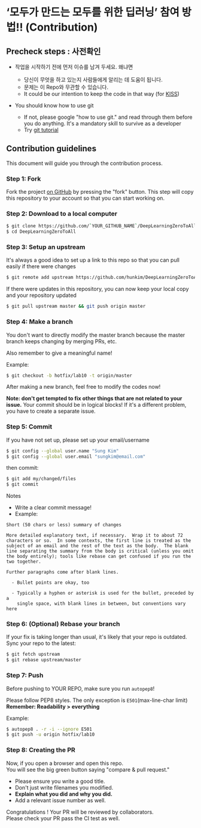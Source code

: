 # ‘모두가 만드는 모두를 위한 딥러닝’ 참여 방법!! (Contribution)

## Precheck steps : 사전확인

* 작업을 시작하기 전에 먼저 이슈를 남겨 두세요. 왜냐면

  * 당신이 무엇을 하고 있는지 사람들에게 알리는 데 도움이 됩니다.
  * 문제는 이 Repo와 무관할 수 있습니다.
  * It could be our intention to keep the code in that way (for [KISS](https://en.wikipedia.org/wiki/KISS_principle))
* You should know how to use git
  * If not, please google "how to use git." and read through them before you do anything. It's a mandatory skill to survive as a developer
  * Try [git tutorial](https://try.github.io/levels/1/challenges/1)

## Contribution guidelines

This document will guide you through the contribution process.

### Step 1: Fork

Fork the project [on GitHub](https://github.com/hunkim/DeepLearningZeroToAll.git) by pressing the "fork" button.
This step will copy this repository to your account so that you can start working on.

### Step 2: Download to a local computer


```bash
$ git clone https://github.com/`YOUR_GITHUB_NAME`/DeepLearningZeroToAll.git
$ cd DeepLearningZeroToAll
```
### Step 3: Setup an upstream

It's always a good idea to set up a link to this repo so that you can pull easily if there were changes

```bash
$ git remote add upstream https://github.com/hunkim/DeepLearningZeroToAll.git
```

If there were updates in this repository, you can now keep your local copy and your repository updated

```bash
$ git pull upstream master && git push origin master
```

### Step 4: Make a branch

You don't want to directly modify the master branch because the master branch keeps changing by merging PRs, etc.

Also remember to give a meaningful name!

Example: 
```bash
$ git checkout -b hotfix/lab10 -t origin/master
```

After making a new branch, feel free to modify the codes now!

**Note: don't get tempted to fix other things that are not related to your issue.**
Your commit should be in logical blocks! If it's a different problem, you have to create a separate issue.


### Step 5: Commit

If you have not set up, please set up your email/username 
```bash
$ git config --global user.name "Sung Kim"
$ git config --global user.email "sungkim@email.com"
```

then commit:
```bash
$ git add my/changed/files
$ git commit
```

Notes
* Write a clear commit message!
* Example:
```text
Short (50 chars or less) summary of changes

More detailed explanatory text, if necessary.  Wrap it to about 72
characters or so.  In some contexts, the first line is treated as the
subject of an email and the rest of the text as the body.  The blank
line separating the summary from the body is critical (unless you omit
the body entirely); tools like rebase can get confused if you run the
two together.

Further paragraphs come after blank lines.

  - Bullet points are okay, too

  - Typically a hyphen or asterisk is used for the bullet, preceded by a
    single space, with blank lines in between, but conventions vary here
```

### Step 6: (Optional) Rebase your branch

If your fix is taking longer than usual, it's likely that your repo is outdated.  
Sync your repo to the latest:
```bash
$ git fetch upstream
$ git rebase upstream/master
```

### Step 7: Push

Before pushing to YOUR REPO, make sure you run `autopep8`!

Please follow PEP8 styles.  The only exception is `E501`(max-line-char limit)  
**Remember: Readability > everything**

Example:

```bash
$ autopep8 . -r -i --ignore E501
$ git push -u origin hotfix/lab10
```


### Step 8: Creating the PR
Now, if you open a browser and open this repo.  
You will see the big green button saying "compare & pull request."

* Please ensure you write a good title.
* Don't just write filenames you modified.
* **Explain what you did and why you did.**
* Add a relevant issue number as well.


Congratulations ! Your PR will be reviewed by collaborators.  
Please check your PR pass the CI test as well.
